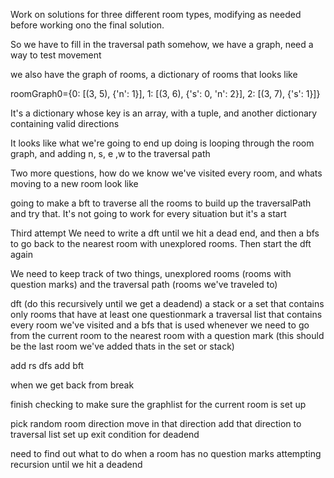 Work on solutions for three different room types, modifying as needed before
working ono the final solution.

So we have to fill in the traversal path somehow, we have a graph, need a way to
test movement

we also have the graph of rooms, a dictionary of rooms
that looks like

roomGraph0={0: [(3, 5), {'n': 1}], 1: [(3, 6), {'s': 0, 'n': 2}], 2: [(3, 7),
{'s': 1}]}

It's a dictionary whose key is an array, with a tuple, and another dictionary
containing valid directions

It looks like what we're going to end up doing is looping through the room
graph, and adding n, s, e ,w to the traversal path

Two more questions, how do we know we've visited every room, and whats moving to
a new room look like

going to make a bft to traverse all the rooms to build up the traversalPath and
try that. It's not going to work for every situation but it's a start


Third attempt
We need to write a dft until we hit a dead end, and then a bfs to go back to the
nearest room with unexplored rooms. Then start the dft again

We need to keep track of two things, unexplored rooms (rooms with question
marks) and the traversal path (rooms we've traveled to)

dft (do this recursively until we get a deadend)
a stack or a set that contains only rooms that have at least one questionmark
a traversal list that contains every room we've visited
and a bfs that is used whenever we need to go from the current room to the
nearest room with a question mark (this should be the last room we've added
thats in the set or stack)

add rs dfs
add bft

when we get back from break

finish checking to make sure the graphlist for the current room is set up

pick random room direction
move in that direction
add that direction to traversal list
set up exit condition for deadend

need to find out what to do when a room has no question marks
attempting recursion until we hit a deadend
